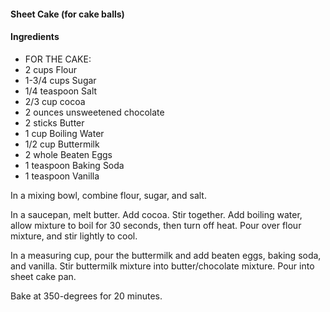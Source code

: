 #### **Sheet Cake (for cake balls)**

#### **Ingredients**

- FOR THE CAKE:
- 2 cups Flour
- 1-3/4 cups Sugar
- 1/4 teaspoon Salt
- 2/3 cup cocoa
- 2 ounces unsweetened chocolate
- 2 sticks Butter
- 1 cup Boiling Water
- 1/2 cup Buttermilk
- 2 whole Beaten Eggs
- 1 teaspoon Baking Soda
- 1 teaspoon Vanilla



In a mixing bowl, combine flour, sugar, and salt.

In a saucepan, melt butter. Add cocoa. Stir together.
Add boiling water, allow mixture to boil for 30 seconds, then turn off heat. Pour over flour mixture, and stir lightly to cool.

In a measuring cup, pour the buttermilk and add beaten eggs, baking soda, and vanilla. Stir buttermilk mixture into butter/chocolate mixture. Pour into sheet cake pan.

Bake at 350-degrees for 20 minutes.